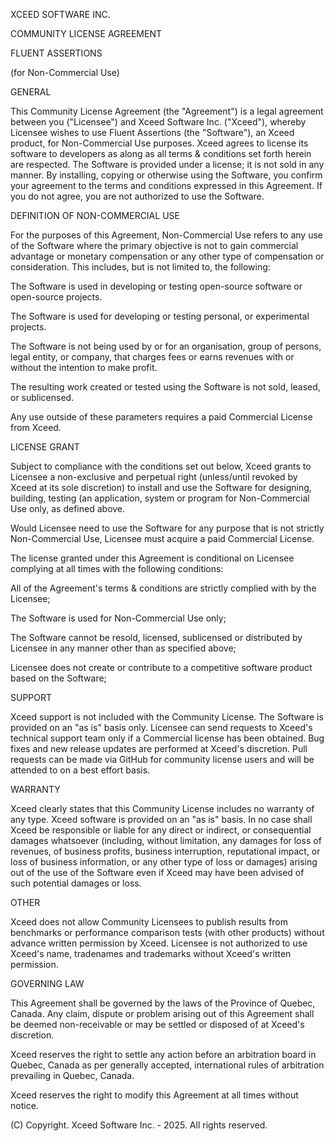 XCEED SOFTWARE INC. 

COMMUNITY LICENSE AGREEMENT 

FLUENT ASSERTIONS 

(for Non-Commercial Use) 

GENERAL 

This Community License Agreement (the "Agreement") is a legal agreement between you ("Licensee") and Xceed Software Inc. ("Xceed"), whereby Licensee wishes to use Fluent Assertions (the "Software"), an Xceed product, for Non-Commercial Use purposes. Xceed agrees to license its software to developers as along as all terms & conditions set forth herein are respected. The Software is provided under a license; it is not sold in any manner. By installing, copying or otherwise using the Software, you confirm your agreement to the terms and conditions expressed in this Agreement. If you do not agree, you are not authorized to use the Software. 

DEFINITION OF NON-COMMERCIAL USE 

For the purposes of this Agreement, Non-Commercial Use refers to any use of the Software where the primary objective is not to gain commercial advantage or monetary compensation or any other type of compensation or consideration. This includes, but is not limited to, the following: 

The Software is used in developing or testing open-source software or open-source projects. 

The Software is used for developing or testing personal, or experimental projects. 

The Software is not being used by or for an organisation, group of persons, legal entity, or company, that charges fees or earns revenues with or without the intention to make profit. 

The resulting work created or tested using the Software is not sold, leased, or sublicensed. 

Any use outside of these parameters requires a paid Commercial License from Xceed.  

LICENSE GRANT 

Subject to compliance with the conditions set out below, Xceed grants to Licensee a non-exclusive and perpetual right (unless/until revoked by Xceed at its sole discretion) to install and use the Software for designing, building, testing (an application, system or program for Non-Commercial Use only, as defined above. 

Would Licensee need to use the Software for any purpose that is not strictly Non-Commercial Use, Licensee must acquire a paid Commercial License.  

The license granted under this Agreement is conditional on Licensee complying at all times with the following conditions: 

All of the Agreement's terms & conditions are strictly complied with by the Licensee; 

The Software is used for Non-Commercial Use only; 

The Software cannot be resold, licensed, sublicensed or distributed by Licensee in any manner other than as specified above; 

Licensee does not create or contribute to a competitive software product based on the Software; 

SUPPORT 

Xceed support is not included with the Community License. The Software is provided on an "as is" basis only. Licensee can send requests to Xceed's technical support team only if a Commercial license has been obtained. Bug fixes and new release updates are performed at Xceed's discretion. Pull requests can be made via GitHub for community license users and will be attended to on a best effort basis.  

WARRANTY 

Xceed clearly states that this Community License includes no warranty of any type. Xceed software is provided on an "as is" basis. In no case shall Xceed be responsible or liable for any direct or indirect, or consequential damages whatsoever (including, without limitation, any damages for loss of revenues, of business profits, business interruption, reputational impact, or loss of business information, or any other type of loss or damages) arising out of the use of the Software even if Xceed may have been advised of such potential damages or loss. 

OTHER 

Xceed does not allow Community Licensees to publish results from benchmarks or performance comparison tests (with other products) without advance written permission by Xceed. Licensee is not authorized to use Xceed's name, tradenames and trademarks without Xceed's written permission.  

GOVERNING LAW 

This Agreement shall be governed by the laws of the Province of Quebec, Canada. Any claim, dispute or problem arising out of this Agreement shall be deemed non-receivable or may be settled or disposed of at Xceed's discretion.  

Xceed reserves the right to settle any action before an arbitration board in Quebec, Canada as per generally accepted, international rules of arbitration prevailing in Quebec, Canada. 

Xceed reserves the right to modify this Agreement at all times without notice. 

(C) Copyright. Xceed Software Inc. - 2025. All rights reserved. 